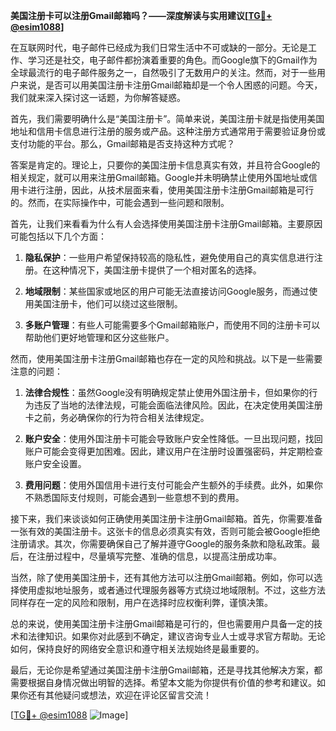 **美国注册卡可以注册Gmail邮箱吗？——深度解读与实用建议[[TG💪+ @esim1088](https://t.me/s/esim1088)]**

在互联网时代，电子邮件已经成为我们日常生活中不可或缺的一部分。无论是工作、学习还是社交，电子邮件都扮演着重要的角色。而Google旗下的Gmail作为全球最流行的电子邮件服务之一，自然吸引了无数用户的关注。然而，对于一些用户来说，是否可以用美国注册卡注册Gmail邮箱却是一个令人困惑的问题。今天，我们就来深入探讨这一话题，为你解答疑惑。

首先，我们需要明确什么是“美国注册卡”。简单来说，美国注册卡就是指使用美国地址和信用卡信息进行注册的服务或产品。这种注册方式通常用于需要验证身份或支付功能的平台。那么，Gmail邮箱是否支持这种方式呢？

答案是肯定的。理论上，只要你的美国注册卡信息真实有效，并且符合Google的相关规定，就可以用来注册Gmail邮箱。Google并未明确禁止使用外国地址或信用卡进行注册，因此，从技术层面来看，使用美国注册卡注册Gmail邮箱是可行的。然而，在实际操作中，可能会遇到一些问题和限制。

首先，让我们来看看为什么有人会选择使用美国注册卡注册Gmail邮箱。主要原因可能包括以下几个方面：

1. **隐私保护**：一些用户希望保持较高的隐私性，避免使用自己的真实信息进行注册。在这种情况下，美国注册卡提供了一个相对匿名的选择。
   
2. **地域限制**：某些国家或地区的用户可能无法直接访问Google服务，而通过使用美国注册卡，他们可以绕过这些限制。

3. **多账户管理**：有些人可能需要多个Gmail邮箱账户，而使用不同的注册卡可以帮助他们更好地管理和区分这些账户。

然而，使用美国注册卡注册Gmail邮箱也存在一定的风险和挑战。以下是一些需要注意的问题：

1. **法律合规性**：虽然Google没有明确规定禁止使用外国注册卡，但如果你的行为违反了当地的法律法规，可能会面临法律风险。因此，在决定使用美国注册卡之前，务必确保你的行为符合相关法律规定。

2. **账户安全**：使用外国注册卡可能会导致账户安全性降低。一旦出现问题，找回账户可能会变得更加困难。因此，建议用户在注册时设置强密码，并定期检查账户安全设置。

3. **费用问题**：使用外国信用卡进行支付可能会产生额外的手续费。此外，如果你不熟悉国际支付规则，可能会遇到一些意想不到的费用。

接下来，我们来谈谈如何正确使用美国注册卡注册Gmail邮箱。首先，你需要准备一张有效的美国注册卡。这张卡的信息必须真实有效，否则可能会被Google拒绝注册请求。其次，你需要确保自己了解并遵守Google的服务条款和隐私政策。最后，在注册过程中，尽量填写完整、准确的信息，以提高注册成功率。

当然，除了使用美国注册卡，还有其他方法可以注册Gmail邮箱。例如，你可以选择使用虚拟地址服务，或者通过代理服务器等方式绕过地域限制。不过，这些方法同样存在一定的风险和限制，用户在选择时应权衡利弊，谨慎决策。

总的来说，使用美国注册卡注册Gmail邮箱是可行的，但也需要用户具备一定的技术和法律知识。如果你对此感到不确定，建议咨询专业人士或寻求官方帮助。无论如何，保持良好的网络安全意识和遵守相关法规始终是最重要的。

最后，无论你是希望通过美国注册卡注册Gmail邮箱，还是寻找其他解决方案，都需要根据自身情况做出明智的选择。希望本文能为你提供有价值的参考和建议。如果你还有其他疑问或想法，欢迎在评论区留言交流！

[[TG💪+ @esim1088](https://t.me/s/esim1088) ![Image](https://i.postimg.cc/4NQfJmqS/Snipaste-2025-05-13-00-14-12.png)]